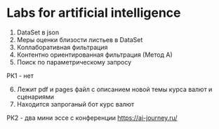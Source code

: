 # Labs for artificial intelligence
1) DataSet в json 
2) Меры оценки близости листьев в DataSet
3) Коллаборативная фильтрация
4) Контентно ориентированная фильтрация (Метод А)
5) Поиск по параметрическому запросу

  РК1 - нет

6) Лежит pdf и pages файл с описанием новой темы курса валют и сценариями
7) Находится запроганый бот курс валют

РК2 - два мини эссе с конференции https://ai-journey.ru/
